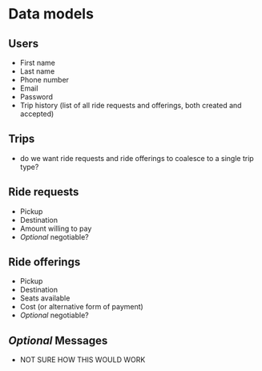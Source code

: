 # Data models

## Users
- First name
- Last name
- Phone number
- Email
- Password
- Trip history (list of all ride requests and offerings, both created and accepted)


## Trips
- do we want ride requests and ride offerings to coalesce to a single trip type?


## Ride requests
- Pickup
- Destination
- Amount willing to pay
- *Optional* negotiable?


## Ride offerings
- Pickup
- Destination
- Seats available
- Cost (or alternative form of payment)
- *Optional* negotiable?


## *Optional* Messages
- NOT SURE HOW THIS WOULD WORK

